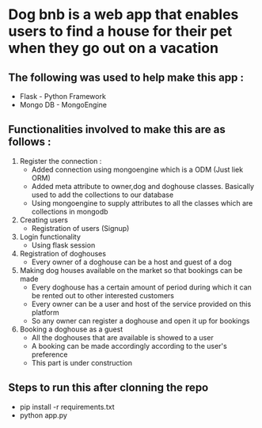 # Dog bnb is a web app that enables users to find a house for their pet when they go out on a vacation

## The following was used to help make this app : 
 * Flask - Python Framework
 * Mongo DB - MongoEngine

## Functionalities involved to make this are as follows : 
 1) Register the connection : 
     - Added connection using mongoengine which is a ODM (Just liek ORM)
     - Added meta attribute to owner,dog and doghouse classes.
       Basically used to add the collections to our database
     - Using mongoengine to supply attributes to all the classes which are collections in mongodb
 2) Creating users 
     - Registration of users (Signup) 
 3) Login functionality 
     - Using flask session
 4) Registration of doghouses 
     - Every owner of a doghouse can be a host and guest of a dog
 5) Making dog houses available on the market so that bookings can be made
     - Every doghouse has a certain amount of period during which it can be rented out to other interested customers
     - Every owner can be a user and host of the service provided on this platform
     - So any owner can register a doghouse and open it up for bookings
 6) Booking a doghouse as a guest 
     - All the doghouses that are available is showed to a user 
     - A booking can be made accordingly according to the user's preference 
     - This part is under construction
## Steps to run this after clonning the repo 
* pip install -r requirements.txt
* python app.py 
